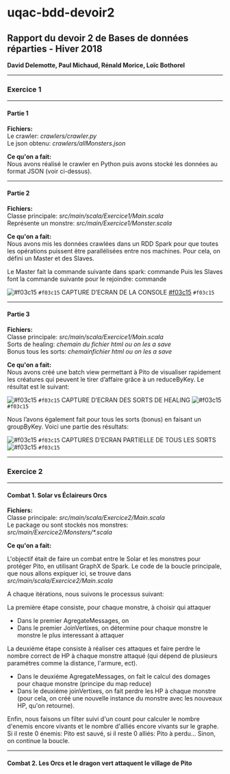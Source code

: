 # uqac-bdd-devoir2

<h2>Rapport du devoir 2 de Bases de données réparties - Hiver 2018</h2>
<b>David Delemotte, Paul Michaud, Rénald Morice, Loïc Bothorel</b>


---

<h3>Exercice 1</h3>

---

<h4>Partie 1</h4>

<b>Fichiers:</b><br>
Le crawler: <i>crawlers/crawler.py</i><br>
Le json obtenu: <i>crawlers/allMonsters.json</i><br>

<b>Ce qu'on a fait:</b><br>
Nous avons réalisé le crawler en Python puis avons stocké les données au format JSON (voir ci-dessus).

---
<h4>Partie 2</h4>

<b>Fichiers:</b><br>
Classe principale: <i>src/main/scala/Exercice1/Main.scala</i><br>
Représente un monstre: <i>src/main/Exercice1/Monster.scala</i><br>

<b>Ce qu'on a fait:</b><br>
Nous avons mis les données crawlées dans un RDD Spark pour que toutes les opérations puissent être parallélisées entre nos machines. Pour cela, on défini un Master et des Slaves.

Le Master fait la commande suivante dans spark: commande
Puis les Slaves font la commande suivante pour le rejoindre: commande

![#f03c15](https://placehold.it/15/f03c15/000000?text=+) `#f03c15` CAPTURE D’ECRAN DE LA CONSOLE [#f03c15](https://placehold.it/15/f03c15/000000?text=+) `#f03c15`

---

<h4>Partie 3</h4>

<b>Fichiers:</b><br>
Classe principale: <i>src/main/scala/Exercice1/Main.scala</i><br>
Sorts de healing: <i>chemain du fichier html ou on les a save</i><br>
Bonus tous les sorts: <i> chemainfichier html ou on les a save</i><br>

<b>Ce qu'on a fait:</b><br>
Nous avons créé une batch view permettant à Pito de visualiser rapidement les créatures qui peuvent le tirer d’affaire grâce à un reduceByKey. Le résultat est le suivant:

![#f03c15](https://placehold.it/15/f03c15/000000?text=+) `#f03c15` CAPTURE D’ECRAN DES SORTS DE HEALING ![#f03c15](https://placehold.it/15/f03c15/000000?text=+) `#f03c15` 

Nous l’avons également fait pour tous les sorts (bonus) en faisant un groupByKey. Voici une partie des résultats:

![#f03c15](https://placehold.it/15/f03c15/000000?text=+) `#f03c15` CAPTURES D’ECRAN PARTIELLE DE TOUS LES SORTS ![#f03c15](https://placehold.it/15/f03c15/000000?text=+) `#f03c15` 


---

<h3>Exercice 2</h3>

---

<h4>Combat 1. Solar vs Éclaireurs Orcs</h4>

<b>Fichiers:</b><br>
Classe principale: <i>src/main/scala/Exercice2/Main.scala</i><br>
Le package ou sont stockés nos monstres: <i>src/main/Exercice2/Monsters/*.scala</i><br>


<b>Ce qu'on a fait:</b><br>

L'objectif était de faire un combat entre le Solar et les monstres pour protéger Pito, en utilisant GraphX de Spark. Le code de la boucle principale, que nous allons expiquer ici, se trouve dans <i>src/main/scala/Exercice2/Main.scala</i>

A chaque itérations, nous suivons le processus suivant:

La première étape consiste, pour chaque monstre, à choisir qui attaquer
- Dans le premier AgregateMessages, on 
- Dans le premier JoinVertixes, on détermine pour chaque monstre le monstre le plus interessant à attaquer

La deuxiéme étape consiste à réaliser ces attaques et faire perdre le nombre correct de HP à chaque monstre attaqué (qui dépend de plusieurs paramétres comme la distance, l'armure, ect).

- Dans le deuxiéme AgregateMessages, on fait le calcul des domages pour chaque monstre (principe du map reduce)
- Dans le deuxiéme joinVertixes, on fait perdre les HP à chaque monstre (pour cela, on créé une nouvelle instance du monstre avec les nouveaux HP, qu'on retourne).

Enfin, nous faisons un filter suivi d'un count pour calculer le nombre d'enemis encore vivants et le nombre d'alliés encore vivants sur le graphe. Si il reste 0 énemis: Pito est sauvé, si il reste 0 alliés: Pito à perdu... Sinon, on continue la boucle.

---
<h4>Combat 2. Les Orcs et le dragon vert attaquent le village de Pito</h4>
